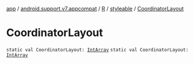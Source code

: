 [app](../../../index.md) / [android.support.v7.appcompat](../../index.md) / [R](../index.md) / [styleable](index.md) / [CoordinatorLayout](./-coordinator-layout.md)

# CoordinatorLayout

`static val CoordinatorLayout: `[`IntArray`](https://kotlinlang.org/api/latest/jvm/stdlib/kotlin/-int-array/index.html)
`static val CoordinatorLayout: `[`IntArray`](https://kotlinlang.org/api/latest/jvm/stdlib/kotlin/-int-array/index.html)